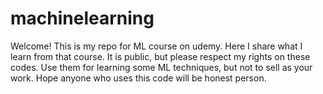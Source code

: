# machinelearning
Welcome! This is my repo for ML course on udemy. Here I share what I learn from that course. It is public, but please respect my rights on these codes. Use them for learning some ML techniques, but not to sell as your work. Hope anyone who uses this code will be honest person.
